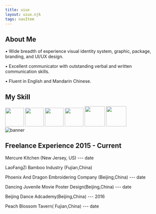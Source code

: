 ```yaml
---
title: uiux
layout: uiux.njk
tags: navItem
---
```

<main class="about_main">
    
<section class="about_container">
    <div class="intro ">
          <h2>About Me</h2>
          <p>
         • Wide breadth of experience visual identity system, graphic, package, branding, and UI/UX design. </p>
        <p>•	Excellent communicator with outstanding verbal and written communication skills.</p>
        <p>•		Fluent in English and Mandarin Chinese.</p> 
        <h2 class="skill">My Skill</h2>
          <img src="https://upload.wikimedia.org/wikipedia/commons/thumb/6/66/Illustrator_CC_icon.png/492px-Illustrator_CC_icon.png" width="60px" height="60px">
           <img src="https://princetonlibrary.org/wp-content/uploads/2018/12/photoshop.png" width="60px" height="60px">
           <img src="https://i0.wp.com/mahalo-studio.com/wp-content/uploads/2020/07/Indesign_Adobe_logo_logos.png?fit=512%2C512&ssl=1&is-pending-load=1" width="60px" height="60px">
           <img src="https://static.cdnlogo.com/logos/a/92/adobe-xd.svg" width="60px" height="60px">
           <img src="https://cdn.sanity.io/images/599r6htc/production/46a76c802176eb17b04e12108de7e7e0f3736dc6-1024x1024.png?w=670&h=670&q=75&fit=max&auto=format" width="65px" height="65px">
           <img src="https://upload.wikimedia.org/wikipedia/commons/thumb/5/59/Sketch_Logo.svg/850px-Sketch_Logo.svg.png"width="65px" height="65px">

  </div>

  <div class="about_img">
           <img src="https://place-hold.it/600x500.jpg" alt="banner">
          <img src="" alt="">
        </div>
      <!-- break into skill secton--> <!-- freelance exprience-->
          <div class="freelance">
            <h2>Freelance Experience 2015 - Current</h2>
            <p>Mercure Kitchen (New Jersey, US)  --- date</p>
            <p>LaoFangZi Bamboo Industry (Fujian,China)</p>
            <p>Phoenix And Dragon Embroidering Company (Beijing,China) --- date</p>
            <p>Dancing Juvenile Movie Poster Design(Beijing,China) --- date</p>
            <p>Beijing Dance Adcademy(Beijing,China) --- 2016</p>
            <p>Peach Blossom Tavern( Fujian,China) --- date</p>
        </div>
      </section>
    </main>